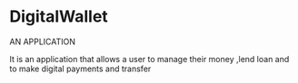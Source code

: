 # DigitalWallet
AN APPLICATION

It is an application that allows a user to manage their money ,lend loan and to make digital payments and transfer
